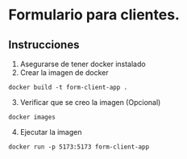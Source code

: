 # Formulario para clientes.

## Instrucciones

1. Asegurarse de tener docker instalado
2. Crear la imagen de docker

```
docker build -t form-client-app .
```

3. Verificar que se creo la imagen (Opcional)

```
docker images
```

4. Ejecutar la imagen

```
docker run -p 5173:5173 form-client-app
```
